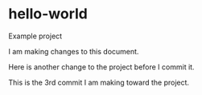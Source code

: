 # hello-world
Example project

I am making changes to this document.

Here is another change to the project before I commit it.

This is the 3rd commit I am making toward the project.
